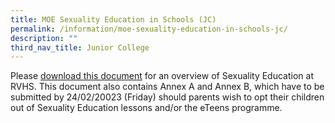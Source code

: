 ```yaml
---
title: MOE Sexuality Education in Schools (JC)
permalink: /information/moe-sexuality-education-in-schools-jc/
description: ""
third_nav_title: Junior College
---
```

Please [download this document](/files/info%20on%20sed%20for%20schs%20website%20jcci%202023.pdf) for an overview of Sexuality Education at RVHS. This document also contains Annex A and Annex B, which have to be submitted by 24/02/20023 (Friday) should parents wish to opt their children out of Sexuality Education lessons and/or the eTeens programme.